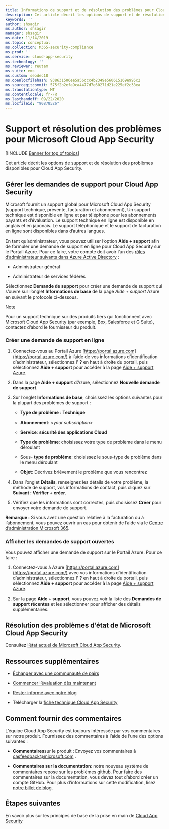 ```yaml
---
title: Informations de support et de résolution des problèmes pour Cloud App Security
description: Cet article décrit les options de support et de résolution des problèmes disponibles pour Microsoft Cloud App Security.
keywords: ''
author: shsagir
ms.author: shsagir
manager: shsagir
ms.date: 11/14/2019
ms.topic: conceptual
ms.collection: M365-security-compliance
ms.prod: ''
ms.service: cloud-app-security
ms.technology: ''
ms.reviewer: reutam
ms.suite: ems
ms.custom: seodec18
ms.openlocfilehash: 938631506ee5a56ccc4b2349e560615169e995c2
ms.sourcegitcommit: 575f2b2efa9ca4477d7e60271d21e225ef2c38ea
ms.translationtype: MT
ms.contentlocale: fr-FR
ms.lasthandoff: 09/22/2020
ms.locfileid: "90878526"
---
```

# <a name="support-and-troubleshooting-microsoft-cloud-app-security"></a>Support et résolution des problèmes pour Microsoft Cloud App Security

[!INCLUDE [Banner for top of topics](includes/banner.md)]

Cet article décrit les options de support et de résolution des problèmes disponibles pour Cloud App Security.

## <a name="manage-support-requests-for-cloud-app-security"></a>Gérer les demandes de support pour Cloud App Security

Microsoft fournit un support global pour Microsoft Cloud App Security (support technique, prévente, facturation et abonnement), Un support technique est disponible en ligne et par téléphone pour les abonnements payants et d’évaluation. Le support technique en ligne est disponible en anglais et en japonais. Le support téléphonique et le support de facturation en ligne sont disponibles dans d’autres langues.

En tant qu’administrateur, vous pouvez utiliser l’option **Aide + support** afin de formuler une demande de support en ligne pour Cloud App Security sur le Portail Azure. Pour ce faire, votre compte doit avoir l’un des [rôles d’administrateur suivants dans Azure Active Directory](/azure/active-directory/active-directory-assign-admin-roles-azure-portal) :

* Administrateur général

* Administrateur de services fédérés

Sélectionnez **Demande de support** pour créer une demande de support qui s’ouvre sur l’onglet **Informations de base** de la page *Aide + support* Azure en suivant le protocole ci-dessous.

>[!NOTE]
> Pour un support technique sur des produits tiers qui fonctionnent avec Microsoft Cloud App Security (par exemple, Box, Salesforce et G Suite), contactez d’abord le fournisseur du produit.

### <a name="create-an-online-support-request"></a>Créer une demande de support en ligne

1. Connectez-vous au Portail Azure [https://portal.azure.com](https://portal.azure.com/) à l’aide de vos informations d’identification d’administrateur, sélectionnez l' **?** en haut à droite du portail, puis sélectionnez **Aide + support** pour accéder à la page [Aide + support Azure](https://ms.portal.azure.com/#blade/Microsoft_Azure_Support/HelpAndSupportBlade/overview).

2. Dans la page **Aide + support** d’Azure, sélectionnez **Nouvelle demande de support**.

3. Sur l’onglet **Informations de base**, choisissez les options suivantes pour la plupart des problèmes de support :

    * **Type de problème** : **Technique**

    * **Abonnement**: \<*your subscription*\>

    * **Service**: **sécurité des applications Cloud**

    * **Type de problème**: choisissez votre type de problème dans le menu déroulant

    * Sous- **type de problème**: choisissez le sous-type de problème dans le menu déroulant

    * **Objet**: Décrivez brièvement le problème que vous rencontrez

4. Dans l’onglet **Détails**, renseignez les détails de votre problème, la méthode de support, vos informations de contact, puis cliquez sur **Suivant : Vérifier + créer**.

5. Vérifiez que les informations sont correctes, puis choisissez **Créer** pour envoyer votre demande de support.

**Remarque :** Si vous avez une question relative à la facturation ou à l’abonnement, vous pouvez ouvrir un cas pour obtenir de l’aide via le [Centre d’administration Microsoft 365](https://admin.microsoft.com/Support/SupportEntry.aspx).

### <a name="view-open-support-requests"></a>Afficher les demandes de support ouvertes

Vous pouvez afficher une demande de support sur le Portail Azure. Pour ce faire :

1. Connectez-vous à Azure [https://portal.azure.com](https://portal.azure.com/) avec vos informations d’identification d’administrateur, sélectionnez l' **?** en haut à droite du portail, puis sélectionnez **Aide + support** pour accéder à la page [Aide + support Azure](https://ms.portal.azure.com/#blade/Microsoft_Azure_Support/HelpAndSupportBlade/overview).

2. Sur la page **Aide + support**, vous pouvez voir la liste des **Demandes de support récentes** et les sélectionner pour afficher des détails supplémentaires.

## <a name="troubleshooting-microsoft-cloud-app-security-status"></a>Résolution des problèmes d’état de Microsoft Cloud App Security

Consultez [l’état actuel de Microsoft Cloud App Security](https://status.cloudappsecurity.com/).

## <a name="additional-resources"></a>Ressources supplémentaires

* [Échanger avec une communauté de pairs](https://techcommunity.microsoft.com/t5/Microsoft-Cloud-App-Security/bd-p/MicrosoftCloudAppSecurity)

* [Commencer l’évaluation dès maintenant](https://signup.microsoft.com/Signup?OfferId=757c4c34-d589-46e4-9579-120bba5c92ed&ali=1)

* [Rester informé avec notre blog](https://techcommunity.microsoft.com/t5/Enterprise-Mobility-Security/bg-p/enterprisemobilityandsecurity/label-name/Microsoft%20Cloud%20App%20Security)

* Télécharger la [fiche technique Cloud App Security](https://download.microsoft.com/download/E/F/E/EFE908F8-7EDB-4244-8039-67BA574186CC/Microsoft_Cloud_App_Security_eBook.pdf)

<a name="feedback"></a>
## <a name="how-to-provide-feedback"></a>Comment fournir des commentaires

L’équipe Cloud App Security est toujours intéressée par vos commentaires sur notre produit. Fournissez des commentaires à l’aide de l’une des options suivantes :

* **Commentaires**sur le produit : Envoyez vos commentaires à [casfeedback@microsoft.com](mailto:casfeedback@microsoft.com) .

* **Commentaires sur la documentation**: notre nouveau système de commentaires repose sur les problèmes github. Pour faire des commentaires sur la documentation, vous devez tout d’abord créer un compte GitHub. Pour plus d’informations sur cette modification, lisez [notre billet de blog](/teamblog/a-new-feedback-system-is-coming-to-docs).

## <a name="next-steps"></a>Étapes suivantes

En savoir plus sur les principes de base de la prise en main de [Cloud App Security](getting-started-with-cloud-app-security.md)